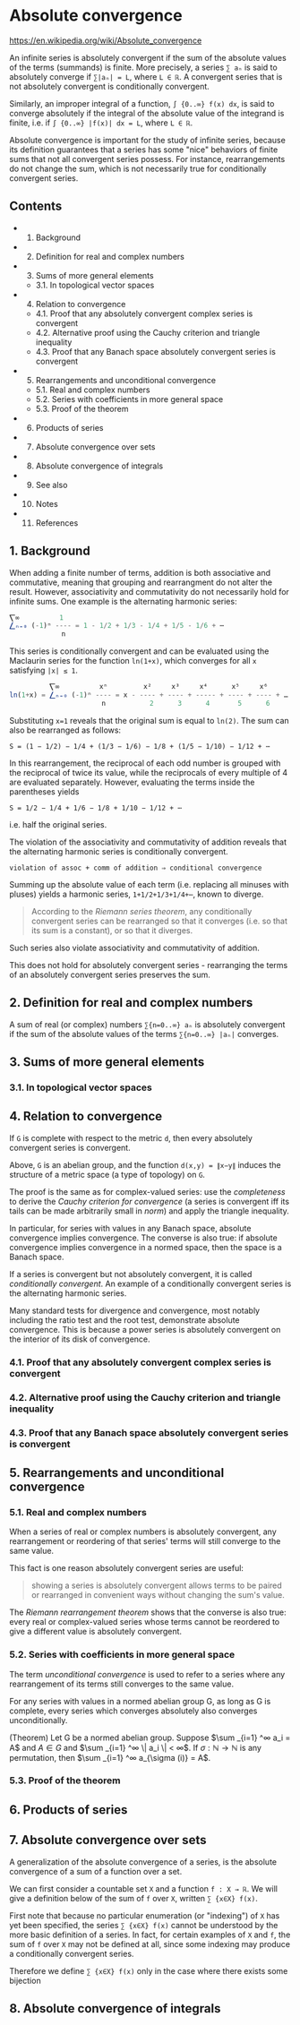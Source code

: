 # Absolute convergence

https://en.wikipedia.org/wiki/Absolute_convergence

An infinite series is absolutely convergent if the sum of the absolute values of the terms (summands) is finite. More precisely, a series `∑ aₙ` is said to absolutely converge if `∑|aₙ| = L`, where `L ∈ ℝ`. A convergent series that is not absolutely convergent is conditionally convergent.

Similarly, an improper integral of a function, `∫ {0..∞} f(x) dx`, is said to converge absolutely if the integral of the absolute value of the integrand is finite, i.e. if `∫ {0..∞} |f(x)| dx = L`, where `L ∈ ℝ`.

Absolute convergence is important for the study of infinite series, because its definition guarantees that a series has some "nice" behaviors of finite sums that not all convergent series possess. For instance, rearrangements do not change the sum, which is not necessarily true for conditionally convergent series.

## Contents

- 1. Background
- 2. Definition for real and complex numbers
- 3. Sums of more general elements
  - 3.1. In topological vector spaces
- 4. Relation to convergence
  - 4.1. Proof that any absolutely convergent complex series is convergent
  - 4.2. Alternative proof using the Cauchy criterion and triangle inequality
  - 4.3. Proof that any Banach space absolutely convergent series is convergent
- 5. Rearrangements and unconditional convergence
  - 5.1. Real and complex numbers
  - 5.2. Series with coefficients in more general space
  - 5.3. Proof of the theorem
- 6. Products of series
- 7. Absolute convergence over sets
- 8. Absolute convergence of integrals
- 9. See also
- 10. Notes
- 11. References


## 1. Background

When adding a finite number of terms, addition is both associative and commutative, meaning that grouping and rearrangment do not alter the result. However, associativity and commutativity do not necessarily hold for infinite sums. One example is the alternating harmonic series:

```js
⎲∞          1
⎳ₙ₌₀ (-1)ⁿ ---- = 1 - 1/2 + 1/3 - 1/4 + 1/5 - 1/6 + ⋯
             n
```

This series is conditionally convergent and can be evaluated using the Maclaurin series for the function `ln(1+x)`, which converges for all `x` satisfying `|x| ≤ 1`.

```js
          ⎲∞          xⁿ         x²     x³     x⁴      x⁵     x⁶
ln(1+x) = ⎳ₙ₌₀ (-1)ⁿ ---- = x - ---- + ---- + ----- + ---- + ---- + …
                       n           2      3      4       5      6
```

Substituting `x=1` reveals that the original sum is equal to `ln(2)`. 
The sum can also be rearranged as follows:

    S = (1 − 1/2) − 1/4 + (1/3 − 1/6) − 1/8 + (1/5 − 1/10) − 1/12 + ⋯

In this rearrangement, the reciprocal of each odd number is grouped with the reciprocal of twice its value, while the reciprocals of every multiple of 4 are evaluated separately. However, evaluating the terms inside the parentheses yields

    S = 1/2 − 1/4 + 1/6 − 1/8 + 1/10 − 1/12 + ⋯

i.e. half the original series.

The violation of the associativity and commutativity of addition reveals that the alternating harmonic series is conditionally convergent.

    violation of assoc + comm of addition ⇒ conditional convergence

Summing up the absolute value of each term (i.e. replacing all minuses with pluses) yields a harmonic series, `1+1/2+1/3+1/4+⋯`, known to diverge.

>According to the *Riemann series theorem*, any conditionally convergent series can be rearranged so that it converges (i.e. so that its sum is a constant), or so that it diverges.

Such series also violate associativity and commutativity of addition.

This does not hold for absolutely convergent series - rearranging the terms of an absolutely convergent series preserves the sum.

## 2. Definition for real and complex numbers

A sum of real (or complex) numbers `∑{n=0..∞} aₙ` is absolutely convergent if the sum of the absolute values of the terms `∑{n=0..∞} |aₙ|` converges.

## 3. Sums of more general elements

### 3.1. In topological vector spaces

## 4. Relation to convergence

If `G` is complete with respect to the metric `d`, then every absolutely convergent series is convergent.

Above, `G` is an abelian group, and the function `d(x,y) = ∥x−y∥` induces the structure of a metric space (a type of topology) on `G`.

The proof is the same as for complex-valued series: use the *completeness* to derive the *Cauchy criterion for convergence* (a series is convergent iff its tails can be made arbitrarily small in *norm*) and apply the triangle inequality.

In particular, for series with values in any Banach space, absolute convergence implies convergence. The converse is also true: if absolute convergence implies convergence in a normed space, then the space is a Banach space.

If a series is convergent but not absolutely convergent, it is called *conditionally convergent*. An example of a conditionally convergent series is the alternating harmonic series. 

Many standard tests for divergence and convergence, most notably including the ratio test and the root test, demonstrate absolute convergence. This is because a power series is absolutely convergent on the interior of its disk of convergence.

### 4.1. Proof that any absolutely convergent complex series is convergent
### 4.2. Alternative proof using the Cauchy criterion and triangle inequality
### 4.3. Proof that any Banach space absolutely convergent series is convergent

## 5. Rearrangements and unconditional convergence

### 5.1. Real and complex numbers

When a series of real or complex numbers is absolutely convergent, any rearrangement or reordering of that series' terms will still converge to the same value.

This fact is one reason absolutely convergent series are useful: 
>showing a series is absolutely convergent allows terms to be paired or rearranged in convenient ways without changing the sum's value.

The *Riemann rearrangement theorem* shows that the converse is also true: every real or complex-valued series whose terms cannot be reordered to give a different value is absolutely convergent.

### 5.2. Series with coefficients in more general space

The term *unconditional convergence* is used to refer to a series where any rearrangement of its terms still converges to the same value.

For any series with values in a normed abelian group G, as long as G is complete, every series which converges absolutely also converges unconditionally.

(Theorem) Let G be a normed abelian group. Suppose 
$\sum _{i=1} ^∞ a_i = A$ and $A \in G$ and 
$\sum _{i=1} ^∞ \| a_i \| < ∞$. 
If $\sigma : \mathbb{N} \to \mathbb{N}$ is any permutation, then 
$\sum _{i=1} ^∞ a_{\sigma (i)} = A$.



### 5.3. Proof of the theorem

## 6. Products of series

## 7. Absolute convergence over sets

A generalization of the absolute convergence of a series, is the absolute convergence of a sum of a function over a set.

We can first consider a countable set `X` and a function `f : X → ℝ`. We will give a definition below of the sum of `f` over `X`, written `∑ {x∈X} f(x)`.

First note that because no particular enumeration (or "indexing") of `X` has yet been specified, the series `∑ {x∈X} f(x)` cannot be understood by the more basic definition of a series. In fact, for certain examples of `X` and `f`, the sum of `f` over `X` may not be defined at all, since some indexing may produce a conditionally convergent series.

Therefore we define `∑ {x∈X} f(x)` only in the case where there exists some bijection



## 8. Absolute convergence of integrals
